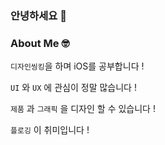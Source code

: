 ### 안녕하세요 👋

### About Me 🤓

`디자인씽킹`을 하며 iOS를 공부합니다 !

`UI` 와 `UX` 에 관심이 정말 많습니다 !

`제품` 과 `그래픽` 을 디자인 할 수 있습니다 !

`플로깅` 이 취미입니다 !


<!--
**LeeSungNo-ian/LeeSungNo-ian** is a ✨ _special_ ✨ repository because its `README.md` (this file) appears on your GitHub profile.

Here are some ideas to get you started:

- 🔭 I’m currently working on ...
- 🌱 I’m currently learning ...
- 👯 I’m looking to collaborate on ...
- 🤔 I’m looking for help with ...
- 💬 Ask me about ...
- 📫 How to reach me: ...
- 😄 Pronouns: ...
- ⚡ Fun fact: ...
-->
